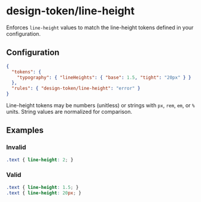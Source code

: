 # design-token/line-height

Enforces `line-height` values to match the line-height tokens defined in your configuration.

## Configuration

```json
{
  "tokens": {
    "typography": { "lineHeights": { "base": 1.5, "tight": "20px" } }
  },
  "rules": { "design-token/line-height": "error" }
}
```

Line-height tokens may be numbers (unitless) or strings with `px`, `rem`, `em`, or `%` units. String values are normalized for comparison.

## Examples

### Invalid

```css
.text { line-height: 2; }
```

### Valid

```css
.text { line-height: 1.5; }
.text { line-height: 20px; }
```
